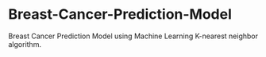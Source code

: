 # Breast-Cancer-Prediction-Model
Breast Cancer Prediction Model using Machine Learning K-nearest neighbor algorithm.
